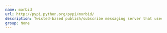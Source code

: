 ```yaml
---
name: morbid
url: http://pypi.python.org/pypi/morbid/
description: Twisted-based publish/subscribe messaging server that uses the STOMP protocol. URL : http://pypi.python.org/pypi/morbid/ Groups : None
group: None
---
```

